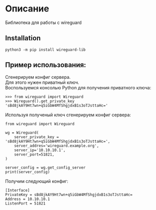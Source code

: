 # Описание

Библиотека для работы с wireguard

## Installation

    python3 -m pip install wireguard-lib

## Пример использования:

Сгенерируем конфиг сервера.  
Для этого нужен приватный ключ.  
Воспользуемся консолью Python для получения приватного ключа:  

```
>>> from wireguard import Wireguard
>>> Wireguard().get_private_key
'sBd8jkAY9Ht7wn+q5iGbW4MfShgjdxB1s3oTJsttaHc='
```
Используя полученый ключ сгенерируем конфиг сервера:
```
from wireguard import Wireguard

wg = Wireguard(
    server_private_key = 'sBd8jkAY9Ht7wn+q5iGbW4MfShgjdxB1s3oTJsttaHc=',
    server_addres='wireguard.example.org',
    server_ip='10.10.10.1',
    server_port=51821,
)

server_config = wg.get_config_server
print(server_config)
```
Получим следующий конфиг:  
```
[Interface]
PrivateKey = sBd8jkAY9Ht7wn+q5iGbW4MfShgjdxB1s3oTJsttaHc=
Address = 10.10.10.1
ListenPort = 51821
```
